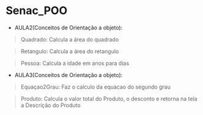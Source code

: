 # Senac_POO

- AULA2(Conceitos de Orientação a objeto):

> Quadrado: Calcula a área do quadrado

> Retangulo: Calcula a área do retangulo

> Pessoa: Calcula a idade em anos para dias

- AULA3(Conceitos de Orientação a objeto):

> Equaçao2Grau: Faz o calculo da equacao do segundo grau

> Produto: Calcula o valor total do Produto, o desconto e retorna na tela a Descrição do Produto 